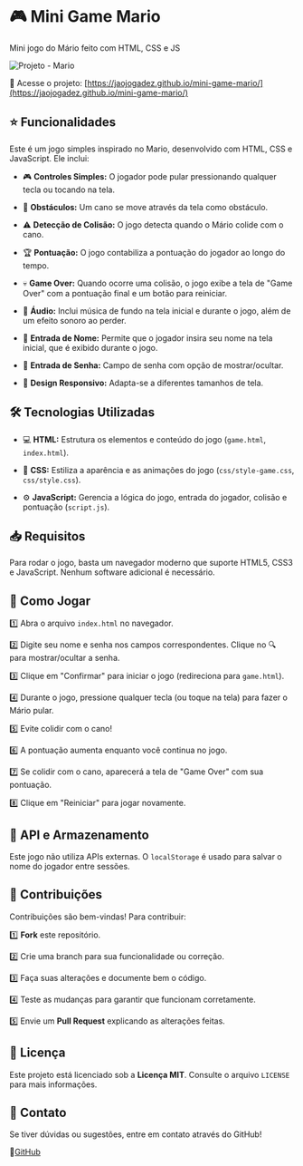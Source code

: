 # 🎮 Mini Game Mario

Mini jogo do Mário feito com HTML, CSS e JS

![Projeto  - Mario](https://github.com/user-attachments/assets/19942eb9-f0c2-445f-be69-0e5761720d34)


🔗 Acesse o projeto: [https://jaojogadez.github.io/mini-game-mario/](https://jaojogadez.github.io/mini-game-mario/)

## ⭐ Funcionalidades

Este é um jogo simples inspirado no Mario, desenvolvido com HTML, CSS e JavaScript. Ele inclui:

* 🎮 **Controles Simples:** O jogador pode pular pressionando qualquer tecla ou tocando na tela.

* 🚧 **Obstáculos:** Um cano se move através da tela como obstáculo.

* ⚠️ **Detecção de Colisão:** O jogo detecta quando o Mário colide com o cano.

* 🏆 **Pontuação:** O jogo contabiliza a pontuação do jogador ao longo do tempo.

* 💀 **Game Over:** Quando ocorre uma colisão, o jogo exibe a tela de "Game Over" com a pontuação final e um botão para reiniciar.

* 🎵 **Áudio:** Inclui música de fundo na tela inicial e durante o jogo, além de um efeito sonoro ao perder.

* 📝 **Entrada de Nome:** Permite que o jogador insira seu nome na tela inicial, que é exibido durante o jogo.

* 🔐 **Entrada de Senha:** Campo de senha com opção de mostrar/ocultar.

* 📱 **Design Responsivo:** Adapta-se a diferentes tamanhos de tela.

## 🛠️ Tecnologias Utilizadas

* 💻 **HTML:** Estrutura os elementos e conteúdo do jogo (`game.html`, `index.html`).

* 🎨 **CSS:** Estiliza a aparência e as animações do jogo (`css/style-game.css`, `css/style.css`).

* ⚙️ **JavaScript:** Gerencia a lógica do jogo, entrada do jogador, colisão e pontuação (`script.js`).

## 📥 Requisitos

Para rodar o jogo, basta um navegador moderno que suporte HTML5, CSS3 e JavaScript. Nenhum software adicional é necessário.

## 🚀 Como Jogar

1️⃣ Abra o arquivo `index.html` no navegador.

2️⃣ Digite seu nome e senha nos campos correspondentes. Clique no 🔍 para mostrar/ocultar a senha.

3️⃣ Clique em "Confirmar" para iniciar o jogo (redireciona para `game.html`).

4️⃣ Durante o jogo, pressione qualquer tecla (ou toque na tela) para fazer o Mário pular.

5️⃣ Evite colidir com o cano!

6️⃣ A pontuação aumenta enquanto você continua no jogo.

7️⃣ Se colidir com o cano, aparecerá a tela de "Game Over" com sua pontuação.

8️⃣ Clique em "Reiniciar" para jogar novamente.

## 📌 API e Armazenamento

Este jogo não utiliza APIs externas. O `localStorage` é usado para salvar o nome do jogador entre sessões.

## 🤝 Contribuições

Contribuições são bem-vindas! Para contribuir:

1️⃣ **Fork** este repositório.

2️⃣ Crie uma branch para sua funcionalidade ou correção.

3️⃣ Faça suas alterações e documente bem o código.

4️⃣ Teste as mudanças para garantir que funcionam corretamente.

5️⃣ Envie um **Pull Request** explicando as alterações feitas.

## 📜 Licença

Este projeto está licenciado sob a **Licença MIT**. Consulte o arquivo `LICENSE` para mais informações.

## 📧 Contato

Se tiver dúvidas ou sugestões, entre em contato através do GitHub!

🔗[GitHub](https://githug.com/jaojogadez)
